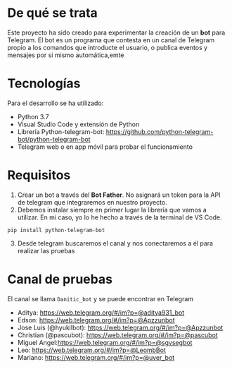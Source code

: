 # De qué se trata

Este proyecto ha sido creado para experimentar la creación de un **bot** para Telegram. El bot es un programa que contesta en un canal de Telegram propio a los comandos que introducte el usuario, o publica eventos y mensajes por si mismo automática,emte

# Tecnologías

Para el desarrollo se ha utilizado:

- Python 3.7
- Visual Studio Code y extensión de Python
- Librería Python-telegram-bot: https://github.com/python-telegram-bot/python-telegram-bot
- Telegram web o en app móvil para probar el funcionamiento

# Requisitos

1. Crear un bot a través del **Bot Father**. No asignará un token para la API de telegram que integraremos en nuestro proyecto.
2. Debemos instalar siempre en primer lugar la librería que vamos a utilizar. En mi caso, yo lo he hecho a través de la terminal de VS Code.

```
pip install python-telegram-bot
```

3. Desde telegram buscaremos el canal y nos conectaremos a él para realizar las pruebas

# Canal de pruebas

El canal se llama ```Danitic_bot``` y se puede encontrar en Telegram

- Aditya: https://web.telegram.org/#/im?p=@aditya931_bot
- Edson: https://web.telegram.org/#/im?p=@Apzzunbot
- Jose Luis (@hyukilbot): https://web.telegram.org/#/im?p=@Apzzunbot
- Christian (@pascubot): https://web.telegram.org/#/im?p=@pascubot
- Miguel Angel:https://web.telegram.org/#/im?p=@sgvsegbot
- Leo: https://web.telegram.org/#/im?p=@LeombBot
- Mariano: https://web.telegram.org/#/im?p=@uver_bot


